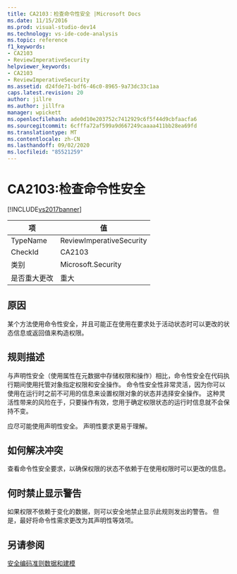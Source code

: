 ```yaml
---
title: CA2103：检查命令性安全 |Microsoft Docs
ms.date: 11/15/2016
ms.prod: visual-studio-dev14
ms.technology: vs-ide-code-analysis
ms.topic: reference
f1_keywords:
- CA2103
- ReviewImperativeSecurity
helpviewer_keywords:
- CA2103
- ReviewImperativeSecurity
ms.assetid: d24fde71-bdf6-46c0-8965-9a73dc33c1aa
caps.latest.revision: 20
author: jillre
ms.author: jillfra
manager: wpickett
ms.openlocfilehash: ade0d10e203752c7412929c6f5f44d9cbfaacfa6
ms.sourcegitcommit: 6cfffa72af599a9d667249caaaa411bb28ea69fd
ms.translationtype: MT
ms.contentlocale: zh-CN
ms.lasthandoff: 09/02/2020
ms.locfileid: "85521259"
---
```

# <a name="ca2103-review-imperative-security"></a>CA2103:检查命令性安全
[!INCLUDE[vs2017banner](../includes/vs2017banner.md)]

|项|值|
|-|-|
|TypeName|ReviewImperativeSecurity|
|CheckId|CA2103|
|类别|Microsoft.Security|
|是否重大更改|重大|

## <a name="cause"></a>原因
 某个方法使用命令性安全，并且可能正在使用在要求处于活动状态时可以更改的状态信息或返回值来构造权限。

## <a name="rule-description"></a>规则描述
 与声明性安全（使用属性在元数据中存储权限和操作）相比，命令性安全在代码执行期间使用托管对象指定权限和安全操作。 命令性安全性非常灵活，因为你可以使用在运行时之前不可用的信息来设置权限对象的状态并选择安全操作。 这种灵活性带来的风险在于，只要操作有效，您用于确定权限状态的运行时信息就不会保持不变。

 应尽可能使用声明性安全。 声明性要求更易于理解。

## <a name="how-to-fix-violations"></a>如何解决冲突
 查看命令性安全要求，以确保权限的状态不依赖于在使用权限时可以更改的信息。

## <a name="when-to-suppress-warnings"></a>何时禁止显示警告
 如果权限不依赖于变化的数据，则可以安全地禁止显示此规则发出的警告。 但是，最好将命令性需求更改为其声明性等效项。

## <a name="see-also"></a>另请参阅
 [安全编码准则](https://msdn.microsoft.com/library/4f882d94-262b-4494-b0a6-ba9ba1f5f177)[数据和建模](https://msdn.microsoft.com/library/8c37635d-e2c1-4b64-a258-61d9e87405e6)
